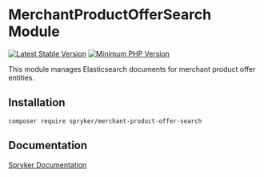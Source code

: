 # MerchantProductOfferSearch Module
[![Latest Stable Version](https://poser.pugx.org/spryker/merchant-product-offer-search/v/stable.svg)](https://packagist.org/packages/spryker/merchant-product-offer-search)
[![Minimum PHP Version](https://img.shields.io/badge/php-%3E%3D%207.4-8892BF.svg)](https://php.net/)

This module manages Elasticsearch documents for merchant product offer entities.

## Installation

```
composer require spryker/merchant-product-offer-search
```

## Documentation

[Spryker Documentation](https://academy.spryker.com/developing_with_spryker/module_guide/modules.html)
